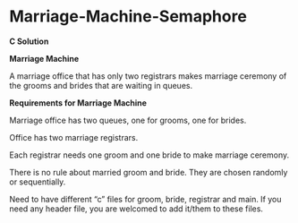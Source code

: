 # Marriage-Machine-Semaphore


<p><b>C Solution</b>
<p><b>Marriage Machine</b>

<p>A marriage office that has only two registrars makes marriage ceremony of the grooms and brides that are waiting in queues. 
<p><b>Requirements for Marriage Machine</b>

<p>Marriage office has two queues, one for grooms, one for brides.
<p>Office has two marriage registrars.
<p>Each registrar needs one groom and one bride to make marriage ceremony.
<p>There is no rule about married groom and bride. They are chosen randomly or sequentially.
<p>Need to have different “c” files for groom, bride, registrar and main. If you need any header file, you are welcomed to add it/them to these files.

